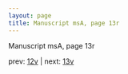 ```yaml
---
layout: page
title: Manuscript msA, page 13r
---
```


Manuscript msA, page 13r

prev:  [12v](../12v) | next:  [13v](../13v)